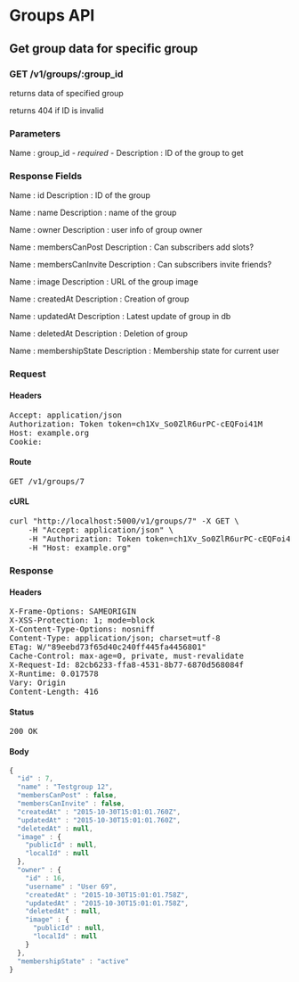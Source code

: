 # Groups API

## Get group data for specific group

### GET /v1/groups/:group_id

returns data of specified group

returns 404 if ID is invalid



### Parameters

Name : group_id *- required -*
Description : ID of the group to get


### Response Fields

Name : id
Description : ID of the group

Name : name
Description : name of the group

Name : owner
Description : user info of group owner

Name : membersCanPost
Description : Can subscribers add slots?

Name : membersCanInvite
Description : Can subscribers invite friends?

Name : image
Description : URL of the group image

Name : createdAt
Description : Creation of group

Name : updatedAt
Description : Latest update of group in db

Name : deletedAt
Description : Deletion of group

Name : membershipState
Description : Membership state for current user

### Request

#### Headers

<pre>Accept: application/json
Authorization: Token token=ch1Xv_So0ZlR6urPC-cEQFoi41M
Host: example.org
Cookie: </pre>

#### Route

<pre>GET /v1/groups/7</pre>

#### cURL

<pre class="request">curl &quot;http://localhost:5000/v1/groups/7&quot; -X GET \
	-H &quot;Accept: application/json&quot; \
	-H &quot;Authorization: Token token=ch1Xv_So0ZlR6urPC-cEQFoi41M&quot; \
	-H &quot;Host: example.org&quot;</pre>

### Response

#### Headers

<pre>X-Frame-Options: SAMEORIGIN
X-XSS-Protection: 1; mode=block
X-Content-Type-Options: nosniff
Content-Type: application/json; charset=utf-8
ETag: W/&quot;89eebd73f65d40c240ff445fa4456801&quot;
Cache-Control: max-age=0, private, must-revalidate
X-Request-Id: 82cb6233-ffa8-4531-8b77-6870d568084f
X-Runtime: 0.017578
Vary: Origin
Content-Length: 416</pre>

#### Status

<pre>200 OK</pre>

#### Body

```javascript
{
  "id" : 7,
  "name" : "Testgroup 12",
  "membersCanPost" : false,
  "membersCanInvite" : false,
  "createdAt" : "2015-10-30T15:01:01.760Z",
  "updatedAt" : "2015-10-30T15:01:01.760Z",
  "deletedAt" : null,
  "image" : {
    "publicId" : null,
    "localId" : null
  },
  "owner" : {
    "id" : 16,
    "username" : "User 69",
    "createdAt" : "2015-10-30T15:01:01.758Z",
    "updatedAt" : "2015-10-30T15:01:01.758Z",
    "deletedAt" : null,
    "image" : {
      "publicId" : null,
      "localId" : null
    }
  },
  "membershipState" : "active"
}
```

